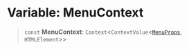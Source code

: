 # Variable: MenuContext

> `const` **MenuContext**: `Context`\<`ContextValue`\<[`MenuProps`](../type-aliases/MenuProps.md), `HTMLElement`\>\>
